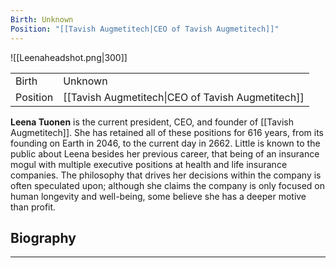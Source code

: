 ```yaml
---
Birth: Unknown
Position: "[[Tavish Augmetitech|CEO of Tavish Augmetitech]]"
---
```

![[Leenaheadshot.png|300]]


|          |                                                   |
| -------- | ------------------------------------------------- |
| Birth    | Unknown                                           |
| Position | [[Tavish Augmetitech\|CEO of Tavish Augmetitech]] |

**Leena Tuonen** is the current president, CEO, and founder of [[Tavish Augmetitech]]. She has retained all of these positions for 616 years, from its founding on Earth in 2046, to the current day in 2662. Little is known to the public about Leena besides her previous career, that being of an insurance mogul with multiple executive positions at health and life insurance companies. The philosophy that drives her decisions within the company is often speculated upon; although she claims the company is only focused on human longevity and well-being, some believe she has a deeper motive than profit.
## Biography
---
